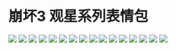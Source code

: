 # 崩坏3 观星系列表情包

![](https://cdn.jsdelivr.net/gh/2x-ercha/twikoo-magic@master/image/HONKAI3-Star/1.gif)
![](https://cdn.jsdelivr.net/gh/2x-ercha/twikoo-magic@master/image/HONKAI3-Star/10.gif)
![](https://cdn.jsdelivr.net/gh/2x-ercha/twikoo-magic@master/image/HONKAI3-Star/11.gif)
![](https://cdn.jsdelivr.net/gh/2x-ercha/twikoo-magic@master/image/HONKAI3-Star/12.gif)
![](https://cdn.jsdelivr.net/gh/2x-ercha/twikoo-magic@master/image/HONKAI3-Star/13.gif)
![](https://cdn.jsdelivr.net/gh/2x-ercha/twikoo-magic@master/image/HONKAI3-Star/14.gif)
![](https://cdn.jsdelivr.net/gh/2x-ercha/twikoo-magic@master/image/HONKAI3-Star/15.gif)
![](https://cdn.jsdelivr.net/gh/2x-ercha/twikoo-magic@master/image/HONKAI3-Star/16.gif)
![](https://cdn.jsdelivr.net/gh/2x-ercha/twikoo-magic@master/image/HONKAI3-Star/2.gif)
![](https://cdn.jsdelivr.net/gh/2x-ercha/twikoo-magic@master/image/HONKAI3-Star/3.gif)
![](https://cdn.jsdelivr.net/gh/2x-ercha/twikoo-magic@master/image/HONKAI3-Star/4.gif)
![](https://cdn.jsdelivr.net/gh/2x-ercha/twikoo-magic@master/image/HONKAI3-Star/5.gif)
![](https://cdn.jsdelivr.net/gh/2x-ercha/twikoo-magic@master/image/HONKAI3-Star/6.gif)
![](https://cdn.jsdelivr.net/gh/2x-ercha/twikoo-magic@master/image/HONKAI3-Star/7.gif)
![](https://cdn.jsdelivr.net/gh/2x-ercha/twikoo-magic@master/image/HONKAI3-Star/8.gif)
![](https://cdn.jsdelivr.net/gh/2x-ercha/twikoo-magic@master/image/HONKAI3-Star/9.gif)
